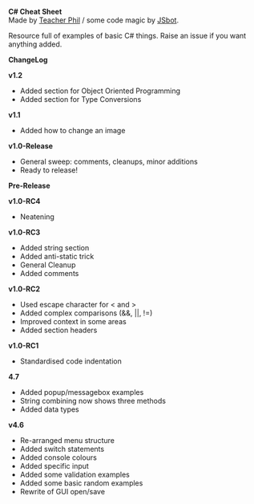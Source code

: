 **C# Cheat Sheet**  
Made by [Teacher Phil](https://github.com/TeacherPhilD) / some code magic by [JSbot](https://github.com/bot19).

Resource full of examples of basic C# things. Raise an issue if you want anything added.

**ChangeLog**

**v1.2**
- Added section for Object Oriented Programming
- Added section for Type Conversions


**v1.1**
- Added how to change an image

**v1.0-Release**
- General sweep: comments, cleanups, minor additions
- Ready to release!

**Pre-Release**  

**v1.0-RC4**
- Neatening

**v1.0-RC3**
- Added string section
- Added anti-static trick
- General Cleanup
- Added comments  

**v1.0-RC2**  
- Used escape character for < and >
- Added complex comparisons (&&, ||, !=)
- Improved context in some areas
- Added section headers  

**v1.0-RC1**  
- Standardised code indentation

**4.7**  
- Added popup/messagebox examples
- String combining now shows three methods
- Added data types
  
**v4.6**  
- Re-arranged menu structure
- Added switch statements
- Added console colours
- Added specific input
- Added some validation examples
- Added some basic random examples
- Rewrite of GUI open/save
